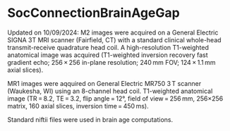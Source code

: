 # SocConnectionBrainAgeGap

Updated on 10/09/2024: 
M2 images were acquired on a General Electric SIGNA 3T MRI scanner (Fairfield, CT) with a standard clinical whole-head transmit-receive quadrature head coil. A high-resolution T1-weighted anatomical image was acquired (T1-weighted inversion recovery fast gradient echo; 256 × 256 in-plane resolution; 240 mm FOV; 124 × 1.1 mm axial slices).

MR1 images were aqquired on General Electric MR750 3 T scanner (Waukesha, WI) using an 8-channel head coil. T1-weighted anatomical image  (TR = 8.2, TE = 3.2, flip angle = 12°, field of view = 256 mm, 256×256 matrix, 160 axial slices, inversion time = 450 ms). 

Standard niftii files were used in brain age computations.
